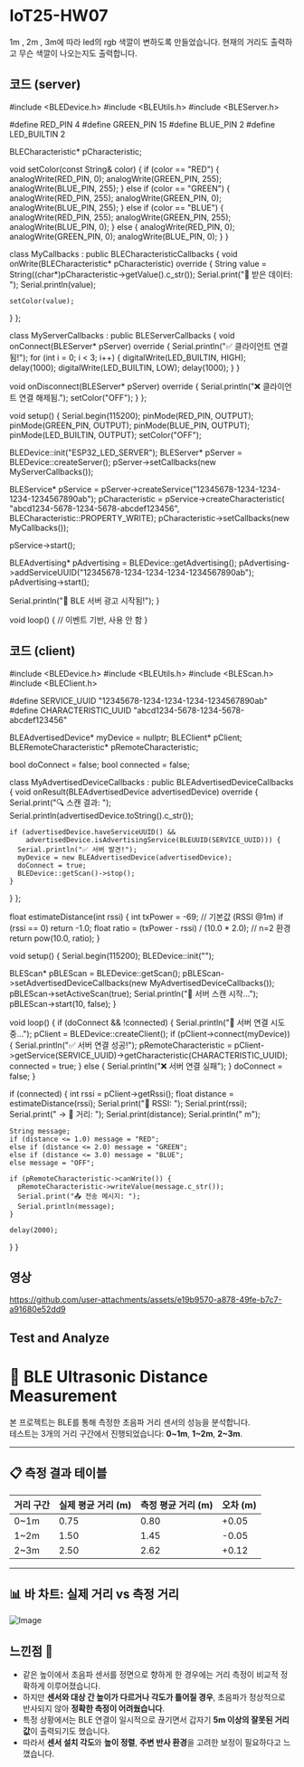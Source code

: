 # IoT25-HW07

1m , 2m , 3m에 따라 led의 rgb 색깔이 변하도록 만들었습니다. 
현재의 거리도 출력하고 무슨 색깔이 나오는지도 출력합니다.

## 코드 (server)
 
#include <BLEDevice.h>
#include <BLEUtils.h>
#include <BLEServer.h>

#define RED_PIN 4
#define GREEN_PIN 15
#define BLUE_PIN 2
#define LED_BUILTIN 2

BLECharacteristic* pCharacteristic;

void setColor(const String& color) {
  if (color == "RED") {
    analogWrite(RED_PIN, 0);
    analogWrite(GREEN_PIN, 255);
    analogWrite(BLUE_PIN, 255);
  } else if (color == "GREEN") {
    analogWrite(RED_PIN, 255);
    analogWrite(GREEN_PIN, 0);
    analogWrite(BLUE_PIN, 255);
  } else if (color == "BLUE") {
    analogWrite(RED_PIN, 255);
    analogWrite(GREEN_PIN, 255);
    analogWrite(BLUE_PIN, 0);
  } else {
    analogWrite(RED_PIN, 0);
    analogWrite(GREEN_PIN, 0);
    analogWrite(BLUE_PIN, 0);
  }
}

class MyCallbacks : public BLECharacteristicCallbacks {
  void onWrite(BLECharacteristic* pCharacteristic) override {
    String value = String((char*)pCharacteristic->getValue().c_str());
    Serial.print("📩 받은 데이터: ");
    Serial.println(value);

    setColor(value);
  }
};

class MyServerCallbacks : public BLEServerCallbacks {
  void onConnect(BLEServer* pServer) override {
    Serial.println("✅ 클라이언트 연결됨!");
    for (int i = 0; i < 3; i++) {
      digitalWrite(LED_BUILTIN, HIGH);
      delay(1000);
      digitalWrite(LED_BUILTIN, LOW);
      delay(1000);
    }
  }

  void onDisconnect(BLEServer* pServer) override {
    Serial.println("❌ 클라이언트 연결 해제됨.");
    setColor("OFF");
  }
};

void setup() {
  Serial.begin(115200);
  pinMode(RED_PIN, OUTPUT);
  pinMode(GREEN_PIN, OUTPUT);
  pinMode(BLUE_PIN, OUTPUT);
  pinMode(LED_BUILTIN, OUTPUT);
  setColor("OFF");

  BLEDevice::init("ESP32_LED_SERVER");
  BLEServer* pServer = BLEDevice::createServer();
  pServer->setCallbacks(new MyServerCallbacks());

  BLEService* pService = pServer->createService("12345678-1234-1234-1234-1234567890ab");
  pCharacteristic = pService->createCharacteristic(
    "abcd1234-5678-1234-5678-abcdef123456",
    BLECharacteristic::PROPERTY_WRITE);
  pCharacteristic->setCallbacks(new MyCallbacks());

  pService->start();

  BLEAdvertising* pAdvertising = BLEDevice::getAdvertising();
  pAdvertising->addServiceUUID("12345678-1234-1234-1234-1234567890ab");
  pAdvertising->start();

  Serial.println("📡 BLE 서버 광고 시작됨!");
}

void loop() {
  // 이벤트 기반, 사용 안 함
}


## 코드 (client)

#include <BLEDevice.h>
#include <BLEUtils.h>
#include <BLEScan.h>
#include <BLEClient.h>

#define SERVICE_UUID        "12345678-1234-1234-1234-1234567890ab"
#define CHARACTERISTIC_UUID "abcd1234-5678-1234-5678-abcdef123456"

BLEAdvertisedDevice* myDevice = nullptr;
BLEClient* pClient;
BLERemoteCharacteristic* pRemoteCharacteristic;

bool doConnect = false;
bool connected = false;

class MyAdvertisedDeviceCallbacks : public BLEAdvertisedDeviceCallbacks {
  void onResult(BLEAdvertisedDevice advertisedDevice) override {
    Serial.print("🔍 스캔 결과: ");
    Serial.println(advertisedDevice.toString().c_str());

    if (advertisedDevice.haveServiceUUID() &&
        advertisedDevice.isAdvertisingService(BLEUUID(SERVICE_UUID))) {
      Serial.println("✅ 서버 발견!");
      myDevice = new BLEAdvertisedDevice(advertisedDevice);
      doConnect = true;
      BLEDevice::getScan()->stop();
    }
  }
};

float estimateDistance(int rssi) {
  int txPower = -69; // 기본값 (RSSI @1m)
  if (rssi == 0) return -1.0;
  float ratio = (txPower - rssi) / (10.0 * 2.0); // n=2 환경
  return pow(10.0, ratio);
}

void setup() {
  Serial.begin(115200);
  BLEDevice::init("");

  BLEScan* pBLEScan = BLEDevice::getScan();
  pBLEScan->setAdvertisedDeviceCallbacks(new MyAdvertisedDeviceCallbacks());
  pBLEScan->setActiveScan(true);
  Serial.println("🔎 서버 스캔 시작...");
  pBLEScan->start(10, false);
}

void loop() {
  if (doConnect && !connected) {
    Serial.println("🔗 서버 연결 시도 중...");
    pClient = BLEDevice::createClient();
    if (pClient->connect(myDevice)) {
      Serial.println("✅ 서버 연결 성공!");
      pRemoteCharacteristic = pClient->getService(SERVICE_UUID)->getCharacteristic(CHARACTERISTIC_UUID);
      connected = true;
    } else {
      Serial.println("❌ 서버 연결 실패");
    }
    doConnect = false;
  }

  if (connected) {
    int rssi = pClient->getRssi();
    float distance = estimateDistance(rssi);
    Serial.print("📶 RSSI: "); Serial.print(rssi);
    Serial.print(" → 📏 거리: "); Serial.print(distance); Serial.println(" m");

    String message;
    if (distance <= 1.0) message = "RED";
    else if (distance <= 2.0) message = "GREEN";
    else if (distance <= 3.0) message = "BLUE";
    else message = "OFF";

    if (pRemoteCharacteristic->canWrite()) {
      pRemoteCharacteristic->writeValue(message.c_str());
      Serial.print("📤 전송 메시지: ");
      Serial.println(message);
    }

    delay(2000);
  }
}

## 영상
https://github.com/user-attachments/assets/e19b9570-a878-49fe-b7c7-a91680e52dd9

## Test and Analyze
# 📐 BLE Ultrasonic Distance Measurement

본 프로젝트는 BLE를 통해 측정한 초음파 거리 센서의 성능을 분석합니다.  
테스트는 3개의 거리 구간에서 진행되었습니다: **0~1m**, **1~2m**, **2~3m**.

---

## 📋 측정 결과 테이블

| 거리 구간  | 실제 평균 거리 (m) | 측정 평균 거리 (m) | 오차 (m) |
|------------|--------------------|---------------------|----------|
| 0~1m       | 0.75               | 0.80                | +0.05    |
| 1~2m       | 1.50               | 1.45                | -0.05    |
| 2~3m       | 2.50               | 2.62                | +0.12    |

---

## 📊 바 차트: 실제 거리 vs 측정 거리
![Image](https://github.com/user-attachments/assets/4ab831d1-27ef-4248-96a4-bd0d8a4a5e6f)

## 느낀점 📝

- 같은 높이에서 초음파 센서를 정면으로 향하게 한 경우에는 거리 측정이 비교적 정확하게 이루어졌습니다.
- 하지만 **센서와 대상 간 높이가 다르거나 각도가 틀어질 경우**, 초음파가 정상적으로 반사되지 않아 **정확한 측정이 어려웠습니다**.
- 특정 상황에서는 BLE 연결이 일시적으로 끊기면서 갑자기 **5m 이상의 잘못된 거리 값**이 출력되기도 했습니다.
- 따라서 **센서 설치 각도**와 **높이 정렬**, **주변 반사 환경**을 고려한 보정이 필요하다고 느꼈습니다.
